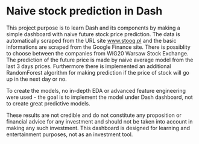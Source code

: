 # Naive stock prediction in Dash

This project purpose is to learn Dash and its components by making a simple dashboard with naive future stock price prediction. The data is automatically scraped from the URL site www.stooq.pl and the basic informations are scraped from the Google Finance site. There is possiblity to choose between the companies from WIG20 Warsaw Stock Exchange. The prediction of the future price is made by naive average model from the last 3 days prices. Furthermore there is implemented an additional RandomForest algorithm for making prediction if the price of stock will go up in the next day or no.

To create the models, no in-depth EDA or advanced feature engineering were used - the goal is to implement the model under Dash dashboard, not to create great predictive models.

These results are not credible and do not constitute any proposition or financial advice for any investment and should not be taken into account in making any such investment. This dashboard is designed for learning and entertainment purposes, not as an investment tool.
